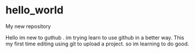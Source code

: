# hello_world
My new repository

Hello im new to guthub . 
im trying learn to use github in a better way.
This my first time editing using git to upload a project.
so im learning to do good.

